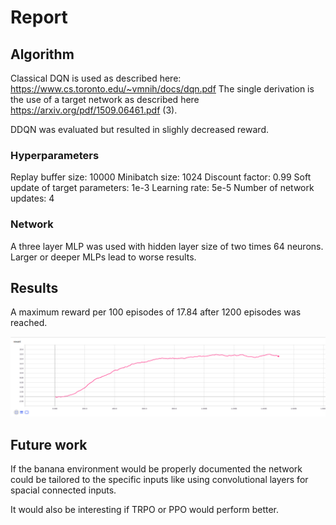 # Report

## Algorithm

Classical DQN is used as described here: https://www.cs.toronto.edu/~vmnih/docs/dqn.pdf
The single derivation is the use of a target network as described
here https://arxiv.org/pdf/1509.06461.pdf (3).

DDQN was evaluated but resulted in slighly decreased reward.

### Hyperparameters

Replay buffer size: 10000
Minibatch size: 1024
Discount factor: 0.99
Soft update of target parameters: 1e-3
Learning rate: 5e-5
Number of network updates: 4

### Network

A three layer MLP was used with hidden layer size of two times 64 neurons.
Larger or deeper MLPs lead to worse results.

## Results 

A maximum reward per 100 episodes of 17.84 after 1200 episodes was reached.

![graph](graph.png)

## Future work

If the banana environment would be properly documented the network could
be tailored to the specific inputs like using convolutional layers
for spacial connected inputs.

It would also be interesting if TRPO or PPO would perform better. 



